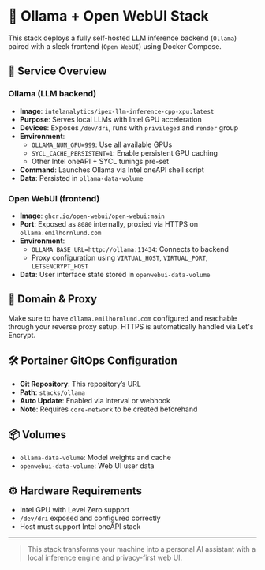 # 🧠 Ollama + Open WebUI Stack

This stack deploys a fully self-hosted LLM inference backend (`Ollama`) paired with a sleek frontend (`Open WebUI`) using Docker Compose.

## 🐳 Service Overview

### Ollama (LLM backend)
- **Image**: `intelanalytics/ipex-llm-inference-cpp-xpu:latest`
- **Purpose**: Serves local LLMs with Intel GPU acceleration
- **Devices**: Exposes `/dev/dri`, runs with `privileged` and `render` group
- **Environment**:
  - `OLLAMA_NUM_GPU=999`: Use all available GPUs
  - `SYCL_CACHE_PERSISTENT=1`: Enable persistent GPU caching
  - Other Intel oneAPI + SYCL tunings pre-set
- **Command**: Launches Ollama via Intel oneAPI shell script
- **Data**: Persisted in `ollama-data-volume`

### Open WebUI (frontend)
- **Image**: `ghcr.io/open-webui/open-webui:main`
- **Port**: Exposed as `8080` internally, proxied via HTTPS on `ollama.emilhornlund.com`
- **Environment**:
  - `OLLAMA_BASE_URL=http://ollama:11434`: Connects to backend
  - Proxy configuration using `VIRTUAL_HOST`, `VIRTUAL_PORT`, `LETSENCRYPT_HOST`
- **Data**: User interface state stored in `openwebui-data-volume`

## 🔐 Domain & Proxy
Make sure to have `ollama.emilhornlund.com` configured and reachable through your reverse proxy setup. HTTPS is automatically handled via Let's Encrypt.

## 🛠 Portainer GitOps Configuration
- **Git Repository**: This repository’s URL
- **Path**: `stacks/ollama`
- **Auto Update**: Enabled via interval or webhook
- **Note**: Requires `core-network` to be created beforehand

## 📦 Volumes
- `ollama-data-volume`: Model weights and cache
- `openwebui-data-volume`: Web UI user data

## ⚙️ Hardware Requirements
- Intel GPU with Level Zero support
- `/dev/dri` exposed and configured correctly
- Host must support Intel oneAPI stack

---

> This stack transforms your machine into a personal AI assistant with a local inference engine and privacy-first web UI.
